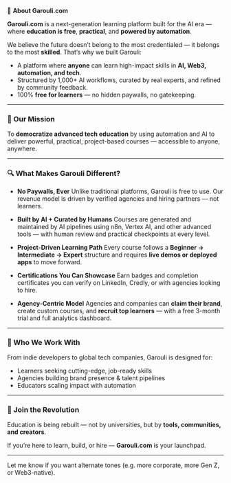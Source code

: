  🧠 **About Garouli.com**

**Garouli.com** is a next-generation learning platform built for the AI era — where **education is free**, **practical**, and **powered by automation**.

We believe the future doesn’t belong to the most credentialed — it belongs to the most **skilled**. That’s why we built Garouli:

* A platform where **anyone** can learn high-impact skills in **AI, Web3, automation, and tech**.
* Structured by 1,000+ AI workflows, curated by real experts, and refined by community feedback.
* 100% **free for learners** — no hidden paywalls, no gatekeeping.

---

### 🎯 Our Mission

To **democratize advanced tech education** by using automation and AI to deliver powerful, practical, project-based courses — accessible to anyone, anywhere.

---

### 🔍 What Makes Garouli Different?

* **No Paywalls, Ever**
  Unlike traditional platforms, Garouli is free to use. Our revenue model is driven by verified agencies and hiring partners — not learners.

* **Built by AI + Curated by Humans**
  Courses are generated and maintained by AI pipelines using n8n, Vertex AI, and other advanced tools — with human review and practical checkpoints at every level.

* **Project-Driven Learning Path**
  Every course follows a **Beginner → Intermediate → Expert** structure and requires **live demos or deployed apps** to move forward.

* **Certifications You Can Showcase**
  Earn badges and completion certificates you can verify on LinkedIn, Credly, or with agencies looking to hire.

* **Agency-Centric Model**
  Agencies and companies can **claim their brand**, create custom courses, and **recruit top learners** — with a free 3-month trial and full analytics dashboard.

---

### 💼 Who We Work With

From indie developers to global tech companies, Garouli is designed for:

* Learners seeking cutting-edge, job-ready skills
* Agencies building brand presence & talent pipelines
* Educators scaling impact with automation

---

### 🚀 Join the Revolution

Education is being rebuilt — not by universities, but by **tools, communities, and creators**.

If you’re here to learn, build, or hire — **Garouli.com** is your launchpad.

---

Let me know if you want alternate tones (e.g. more corporate, more Gen Z, or Web3-native).
